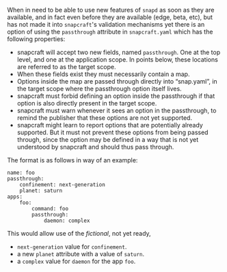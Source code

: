 When in need to be able to use new features of `snapd` as soon as they are available, and in fact even before they are available (edge, beta, etc), but has not made it into `snapcraft`'s validation mechanisms yet there is an option of using the `passthrough` attribute in `snapcraft.yaml` which has the following properties:

- snapcraft will accept two new fields, named `passthrough`. One at the top level, and one at the application scope. In points below, these locations are referred to as the target scope.
- When these fields exist they must necessarily contain a map.
- Options inside the map are passed through directly into “snap.yaml”, in the target scope where the passthrough option itself lives.
- snapcraft must forbid defining an option inside the passthrough if that option is also directly present in the target scope.
- snapcraft must warn whenever it sees an option in the passthrough, to remind the publisher that these options are not yet supported.
- snapcraft might learn to report options that are potentially already supported. But it must not prevent these options from being passed through, since the option may be defined in a way that is not yet understood by snapcraft and should thus pass through.

The format is as follows in way of an example:
```
name: foo
passthrough:
    confinement: next-generation
    planet: saturn
apps:
    foo:
        command: foo
        passthrough:
            daemon: complex
```
This would allow use of the _fictional_, not yet ready,
- `next-generation` value for `confinement`.
- a new `planet` attribute with a value of `saturn`.
- a `complex` value for `daemon` for the app `foo`.